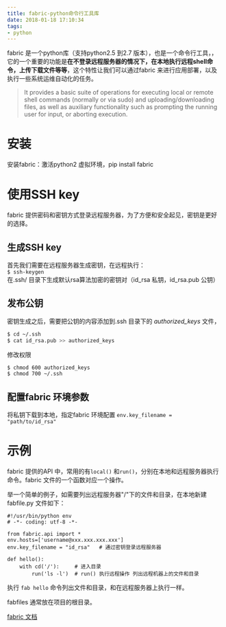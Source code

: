 ```yaml
---
title: fabric-python命令行工具库
date: 2018-01-18 17:10:34
tags:
- python
---
```

fabric 是一个python库（支持python2.5 到2.7 版本），也是一个命令行工具，，它的一个重要的功能是**在不登录远程服务器的情况下，在本地执行远程shell命令，上传下载文件等等**，这个特性让我们可以通过fabric 来进行应用部署，以及执行一些系统运维自动化的任务。

> It provides a basic suite of operations for executing local or remote shell commands (normally or via sudo) and uploading/downloading files, as well as auxiliary functionality such as prompting the running user for input, or aborting execution.

# 安装
安装fabric：激活python2 虚拟环境，pip install fabric


# 使用SSH key
fabric 提供密码和密钥方式登录远程服务器，为了方便和安全起见，密钥是更好的选择。
## 生成SSH key
首先我们需要在远程服务器生成密钥，在远程执行：  
`$ ssh-keygen`  
在.ssh/ 目录下生成默认rsa算法加密的密钥对（id_rsa 私钥，id_rsa.pub 公钥）
## 发布公钥
密钥生成之后，需要把公钥的内容添加到.ssh 目录下的 _authorized_keys_ 文件，  
``` bash
$ cd ~/.ssh
$ cat id_rsa.pub >> authorized_keys
```  
修改权限
```bash
$ chmod 600 authorized_keys
$ chmod 700 ~/.ssh
```
## 配置fabric 环境参数
将私钥下载到本地，指定fabric 环境配置
`env.key_filename = "path/to/id_rsa"`


# 示例
fabric 提供的API 中，常用的有`local()` 和`run()`，分别在本地和远程服务器执行命令。fabric 文件的一个函数对应一个操作。 

举一个简单的例子，如需要列出远程服务器"/"下的文件和目录，在本地新建fabfile.py 文件如下：

```$python
#!/usr/bin/python env
# -*- coding: utf-8 -*-

from fabric.api import *
env.hosts=['username@xxx.xxx.xxx.xxx']
env.key_filename = "id_rsa"   # 通过密钥登录远程服务器

def hello():
    with cd('/'):     # 进入目录
        run('ls -l')  # run() 执行远程操作 列出远程机器上的文件和目录
```

执行 `fab hello` 命令列出文件和目录，和在远程服务器上执行一样。

fabfiles 通常放在项目的根目录。

[fabric 文档](http://docs.fabfile.org/en/1.14/)